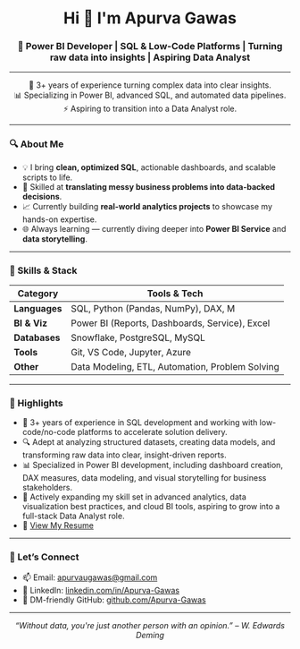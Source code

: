 <h1 align="center">Hi 👋 I'm Apurva Gawas</h1>
<h3 align="center">🚀 Power BI Developer | SQL & Low-Code Platforms | Turning raw data into insights | Aspiring Data Analyst </h3>

---

<p align="center">
🎯 3+ years of experience turning complex data into clear insights. <br>
📊 Specializing in Power BI, advanced SQL, and automated data pipelines. <br>
⚡ Aspiring to transition into a Data Analyst role.
</p>

---

### 🔍 About Me

- 💡 I bring **clean, optimized SQL**, actionable dashboards, and scalable scripts to life.
- 🔄 Skilled at **translating messy business problems into data-backed decisions**.
- 📈 Currently building **real-world analytics projects** to showcase my hands-on expertise.
- 🌐 Always learning — currently diving deeper into **Power BI Service** and **data storytelling**.

---

### 💼 Skills & Stack

| Category     | Tools & Tech |
|--------------|--------------|
| **Languages** | SQL, Python (Pandas, NumPy), DAX, M |
| **BI & Viz**  | Power BI (Reports, Dashboards, Service), Excel |
| **Databases** | Snowflake, PostgreSQL, MySQL |
| **Tools**     | Git, VS Code, Jupyter, Azure |
| **Other**     | Data Modeling, ETL, Automation, Problem Solving |

---

<!--
### 🚀 Featured Projects

📦 **[Delivery Performance SQL Project](https://github.com/your-username/delivery-performance-sql)**  
> Analyze logistics & delivery KPIs using SQL. Includes schema design, business logic, and optimization queries.  
🏆 Result: Reduced quote time from 5 mins → 2 mins with smarter data flow.

📊 **[Retail Sales Dashboard (Power BI)](https://github.com/your-username/retail-powerbi-dashboard)**  
> End-to-end Power BI report with KPIs, AOV, region-wise trends, and customer segmentation.  
🎯 Focus: Executive-ready visuals, user-friendly navigation.

📉 **[Sales Data EDA in Python](https://github.com/your-username/sales-data-eda-python)**  
> Exploratory analysis using Pandas & Seaborn. Storytelling + clean code.  
🧠 Outcome: Found 3 hidden seasonality patterns affecting revenue.
---
-->


### 📌 Highlights

- 💼 3+ years of experience in SQL development and working with low-code/no-code platforms to accelerate solution delivery.
- 🔍 Adept at analyzing structured datasets, creating data models, and transforming raw data into clear, insight-driven reports.
- 📊 Specialized in Power BI development, including dashboard creation, DAX measures, data modeling, and visual storytelling for business stakeholders.
- 🌱 Actively expanding my skill set in advanced analytics, data visualization best practices, and cloud BI tools, aspiring to grow into a full-stack Data Analyst role.
- 📝 [View My Resume](https://github.com/Apurva-Gawas/Apurva-Gawas/blob/main/Apurva_Gawas_3_YOE_Resume.pdf)


---

### 🤝 Let’s Connect

- 📫 Email: apurvaugawas@gmail.com  
- 💼 LinkedIn: [linkedin.com/in/Apurva-Gawas](https://www.linkedin.com/in/apurva-gawas/)  
- 💬 DM-friendly GitHub: [github.com/Apurva-Gawas](https://github.com/Apurva-Gawas)
<!-- - 🌐 Portfolio: [your-portfolio.com](https://your-portfolio.com)   -->
---

<p align="center">
  <i>“Without data, you're just another person with an opinion.” – W. Edwards Deming</i><br>
  <!-- ⭐ If you like my work, don’t forget to star a repo!  -->
</p>
